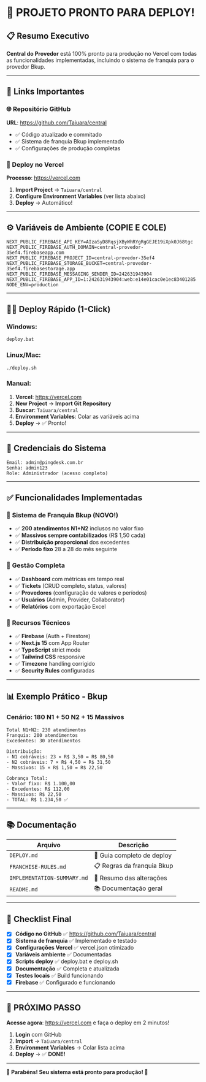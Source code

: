 # 🎉 PROJETO PRONTO PARA DEPLOY!

## 📋 Resumo Executivo
**Central do Provedor** está 100% pronto para produção no Vercel com todas as funcionalidades implementadas, incluindo o sistema de franquia para o provedor Bkup.

---

## 🔗 Links Importantes

### 🌐 Repositório GitHub
**URL**: https://github.com/Taiuara/central
- ✅ Código atualizado e commitado
- ✅ Sistema de franquia Bkup implementado
- ✅ Configurações de produção completas

### 🚀 Deploy no Vercel
**Processo**: https://vercel.com
1. **Import Project** → `Taiuara/central`
2. **Configure Environment Variables** (ver lista abaixo)
3. **Deploy** → Automático!

---

## ⚙️ Variáveis de Ambiente (COPIE E COLE)

```env
NEXT_PUBLIC_FIREBASE_API_KEY=AIzaSyD8RqsjXByWhRYgRgGEJE19iXpk0J68tgc
NEXT_PUBLIC_FIREBASE_AUTH_DOMAIN=central-provedor-35ef4.firebaseapp.com
NEXT_PUBLIC_FIREBASE_PROJECT_ID=central-provedor-35ef4
NEXT_PUBLIC_FIREBASE_STORAGE_BUCKET=central-provedor-35ef4.firebasestorage.app
NEXT_PUBLIC_FIREBASE_MESSAGING_SENDER_ID=242631943904
NEXT_PUBLIC_FIREBASE_APP_ID=1:242631943904:web:e14e01cac0e1ec83401285
NODE_ENV=production
```

---

## 🏃‍♂️ Deploy Rápido (1-Click)

### Windows:
```cmd
deploy.bat
```

### Linux/Mac:
```bash
./deploy.sh
```

### Manual:
1. **Vercel**: https://vercel.com
2. **New Project** → **Import Git Repository**
3. **Buscar**: `Taiuara/central`
4. **Environment Variables**: Colar as variáveis acima
5. **Deploy** → ✅ Pronto!

---

## 🔐 Credenciais do Sistema

```
Email: admin@pingdesk.com.br
Senha: admin123
Role: Administrador (acesso completo)
```

---

## ✅ Funcionalidades Implementadas

### 🎯 **Sistema de Franquia Bkup** (NOVO!)
- ✅ **200 atendimentos N1+N2** inclusos no valor fixo
- ✅ **Massivos sempre contabilizados** (R$ 1,50 cada)
- ✅ **Distribuição proporcional** dos excedentes
- ✅ **Período fixo** 28 a 28 do mês seguinte

### 🏢 **Gestão Completa**
- ✅ **Dashboard** com métricas em tempo real
- ✅ **Tickets** (CRUD completo, status, valores)
- ✅ **Provedores** (configuração de valores e períodos)
- ✅ **Usuários** (Admin, Provider, Collaborator)
- ✅ **Relatórios** com exportação Excel

### 🔧 **Recursos Técnicos**
- ✅ **Firebase** (Auth + Firestore)
- ✅ **Next.js 15** com App Router
- ✅ **TypeScript** strict mode
- ✅ **Tailwind CSS** responsive
- ✅ **Timezone** handling corrigido
- ✅ **Security Rules** configuradas

---

## 📊 Exemplo Prático - Bkup

### Cenário: 180 N1 + 50 N2 + 15 Massivos
```
Total N1+N2: 230 atendimentos
Franquia: 200 atendimentos
Excedentes: 30 atendimentos

Distribuição:
- N1 cobráveis: 23 × R$ 3,50 = R$ 80,50
- N2 cobráveis: 7 × R$ 4,50 = R$ 31,50
- Massivos: 15 × R$ 1,50 = R$ 22,50

Cobrança Total:
- Valor fixo: R$ 1.100,00
- Excedentes: R$ 112,00
- Massivos: R$ 22,50
- TOTAL: R$ 1.234,50 ✅
```

---

## 📚 Documentação

| Arquivo | Descrição |
|---------|-----------|
| `DEPLOY.md` | 📖 Guia completo de deploy |
| `FRANCHISE-RULES.md` | 📋 Regras da franquia Bkup |
| `IMPLEMENTATION-SUMMARY.md` | 📝 Resumo das alterações |
| `README.md` | 📚 Documentação geral |

---

## 🎯 Checklist Final

- [x] **Código no GitHub** ✅ https://github.com/Taiuara/central
- [x] **Sistema de franquia** ✅ Implementado e testado
- [x] **Configurações Vercel** ✅ vercel.json otimizado
- [x] **Variáveis ambiente** ✅ Documentadas
- [x] **Scripts deploy** ✅ deploy.bat e deploy.sh
- [x] **Documentação** ✅ Completa e atualizada
- [x] **Testes locais** ✅ Build funcionando
- [x] **Firebase** ✅ Configurado e funcionando

---

## 🚀 PRÓXIMO PASSO

**Acesse agora**: https://vercel.com e faça o deploy em 2 minutos!

1. **Login** com GitHub
2. **Import** → `Taiuara/central`
3. **Environment Variables** → Colar lista acima
4. **Deploy** → ✅ **DONE!**

---

**🎉 Parabéns! Seu sistema está pronto para produção! 🎉**
